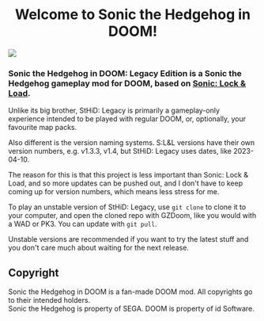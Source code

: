 <h1 align=center>Welcome to Sonic the Hedgehog in DOOM!</h1>

<img src=https://sonic-lockandload.github.io/STH-In-DoomLogo.png>

### Sonic the Hedgehog in DOOM: Legacy Edition is a Sonic the Hedgehog gameplay mod for DOOM, based on [Sonic: Lock & Load](https://github.com/sonic-lockandload/sonic-lockandload).

Unlike its big brother, StHiD: Legacy is primarily a gameplay-only experience intended to be played with regular DOOM, or, optionally, your favourite map packs.

Also different is the version naming systems. S:L&L versions have their own version numbers, e.g. v1.3.3, v1.4, but StHiD: Legacy uses dates, like 2023-04-10.

The reason for this is that this project is less important than Sonic: Lock & Load, and so more updates can be pushed out, and I don't have to keep coming up for version numbers, which means less stress for me.

To play an unstable version of StHiD: Legacy, use `git clone` to clone it to your computer, and open the cloned repo with GZDoom, like you would with a WAD or PK3. You can update with `git pull`.

Unstable versions are recommended if you want to try the latest stuff and you don't care much about waiting for the next release.

## Copyright
Sonic the Hedgehog in DOOM is a fan-made DOOM mod. All copyrights go to their intended holders.<br>
Sonic the Hedgehog is property of SEGA. DOOM is property of id Software.
